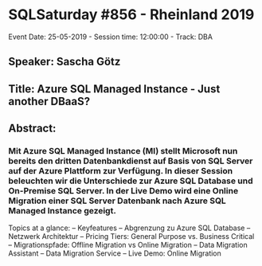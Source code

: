# SQLSaturday #856 - Rheinland 2019
Event Date: 25-05-2019 - Session time: 12:00:00 - Track: DBA
## Speaker: Sascha Götz
## Title: Azure SQL Managed Instance - Just another DBaaS?
## Abstract:
### Mit Azure SQL Managed Instance (MI) stellt Microsoft nun bereits den dritten Datenbankdienst auf Basis von SQL Server auf der Azure Plattform zur Verfügung. In dieser Session beleuchten wir die Unterschiede zur Azure SQL Database und On-Premise SQL Server. In der Live Demo wird eine Online Migration einer SQL Server Datenbank nach Azure SQL Managed Instance gezeigt. 
 
Topics at a glance:
– Keyfeatures
– Abgrenzung zu Azure SQL Database
– Netzwerk Architektur
– Pricing Tiers: General Purpose vs. Business Critical
– Migrationspfade: Offline Migration vs Online Migration
– Data Migration Assistant
– Data Migration Service
– Live Demo: Online Migration
